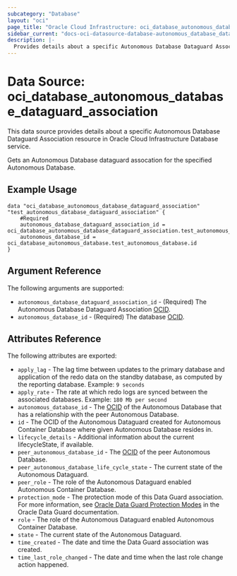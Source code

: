 ```yaml
---
subcategory: "Database"
layout: "oci"
page_title: "Oracle Cloud Infrastructure: oci_database_autonomous_database_dataguard_association"
sidebar_current: "docs-oci-datasource-database-autonomous_database_dataguard_association"
description: |-
  Provides details about a specific Autonomous Database Dataguard Association in Oracle Cloud Infrastructure Database service
---
```


# Data Source: oci_database_autonomous_database_dataguard_association
This data source provides details about a specific Autonomous Database Dataguard Association resource in Oracle Cloud Infrastructure Database service.

Gets an Autonomous Database dataguard assocation for the specified Autonomous Database.


## Example Usage

```hcl
data "oci_database_autonomous_database_dataguard_association" "test_autonomous_database_dataguard_association" {
	#Required
	autonomous_database_dataguard_association_id = oci_database_autonomous_database_dataguard_association.test_autonomous_database_dataguard_association.id
	autonomous_database_id = oci_database_autonomous_database.test_autonomous_database.id
}
```

## Argument Reference

The following arguments are supported:

* `autonomous_database_dataguard_association_id` - (Required) The Autonomous Database Dataguard Association [OCID](https://docs.cloud.oracle.com/iaas/Content/General/Concepts/identifiers.htm).
* `autonomous_database_id` - (Required) The database [OCID](https://docs.cloud.oracle.com/iaas/Content/General/Concepts/identifiers.htm).


## Attributes Reference

The following attributes are exported:

* `apply_lag` - The lag time between updates to the primary database and application of the redo data on the standby database, as computed by the reporting database.  Example: `9 seconds` 
* `apply_rate` - The rate at which redo logs are synced between the associated databases.  Example: `180 Mb per second` 
* `autonomous_database_id` - The [OCID](https://docs.cloud.oracle.com/iaas/Content/General/Concepts/identifiers.htm) of the Autonomous Database that has a relationship with the peer Autonomous Database. 
* `id` - The OCID of the Autonomous Dataguard created for Autonomous Container Database where given Autonomous Database resides in.
* `lifecycle_details` - Additional information about the current lifecycleState, if available. 
* `peer_autonomous_database_id` - The [OCID](https://docs.cloud.oracle.com/iaas/Content/General/Concepts/identifiers.htm) of the peer Autonomous Database. 
* `peer_autonomous_database_life_cycle_state` - The current state of the Autonomous Dataguard.
* `peer_role` - The role of the Autonomous Dataguard enabled Autonomous Container Database.
* `protection_mode` - The protection mode of this Data Guard association. For more information, see [Oracle Data Guard Protection Modes](http://docs.oracle.com/database/122/SBYDB/oracle-data-guard-protection-modes.htm#SBYDB02000) in the Oracle Data Guard documentation. 
* `role` - The role of the Autonomous Dataguard enabled Autonomous Container Database.
* `state` - The current state of the Autonomous Dataguard.
* `time_created` - The date and time the Data Guard association was created.
* `time_last_role_changed` - The date and time when the last role change action happened.

